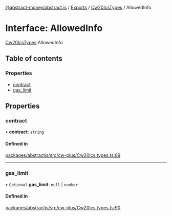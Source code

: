 [@abstract-money/abstract.js](../README.md) / [Exports](../modules.md) / [Cw20IcsTypes](../modules/Cw20IcsTypes.md) / AllowedInfo

# Interface: AllowedInfo

[Cw20IcsTypes](../modules/Cw20IcsTypes.md).AllowedInfo

## Table of contents

### Properties

- [contract](Cw20IcsTypes.AllowedInfo.md#contract)
- [gas\_limit](Cw20IcsTypes.AllowedInfo.md#gas_limit)

## Properties

### contract

• **contract**: `string`

#### Defined in

[packages/abstractjs/src/cw-plus/Cw20Ics.types.ts:89](https://github.com/AbstractSDK/frontend/blob/07410073/packages/abstractjs/src/cw-plus/Cw20Ics.types.ts#L89)

___

### gas\_limit

• `Optional` **gas\_limit**: ``null`` \| `number`

#### Defined in

[packages/abstractjs/src/cw-plus/Cw20Ics.types.ts:90](https://github.com/AbstractSDK/frontend/blob/07410073/packages/abstractjs/src/cw-plus/Cw20Ics.types.ts#L90)
